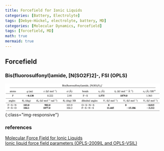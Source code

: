 ```yaml
---
title: Forcefield for Ionic Liquids
categories: [Battery, Electrolyte]
tags: [Debye-Hückel, electrolyte, battery, MD]
categories: [Molecular Dynamics, Forcefield]
tags: [forcefield, MD]
math: true
mermaid: true
---
```


## Forcefield

### Bis(fluorosulfonyl)amide, [N(SO2F)2]-, FSI (OPLS) 
![FSI](/img/md/FSI.png){:class="img-responsive"}




### references
[Molecular Force Field for Ionic Liquids](https://pubs.acs.org/doi/10.1021/jp9120468) \
[Ionic liquid force field parameters (OPLS-2009IL and OPLS-VSIL)](https://github.com/orlandoacevedo/IL)
